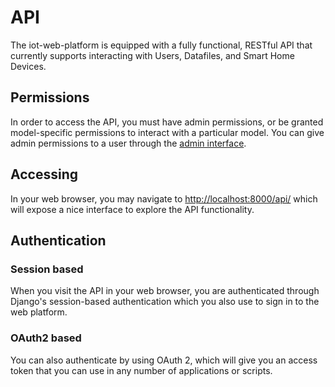 # API
The iot-web-platform is equipped with a fully functional, RESTful API that currently supports interacting with Users, Datafiles, and Smart Home Devices.
## Permissions
In order to access the API, you must have admin permissions, or be granted model-specific permissions to interact with a particular model.  You can give admin permissions to a user through the [admin interface](http://localhost:8000/admin/).
## Accessing
In your web browser, you may navigate to <http://localhost:8000/api/> which will expose a nice interface to explore the API functionality.
## Authentication
### Session based
When you visit the API in your web browser, you are authenticated through Django's session-based authentication which you also use to sign in to the web platform.
### OAuth2 based
You can also authenticate by using OAuth 2, which will give you an access token that you can use in any number of applications or scripts.